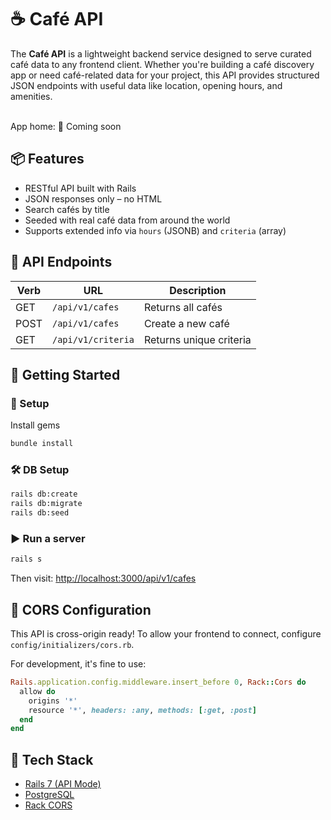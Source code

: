 # ☕ Café API

The **Café API** is a lightweight backend service designed to serve curated café data to any frontend client. Whether you're building a café discovery app or need café-related data for your project, this API provides structured JSON endpoints with useful data like location, opening hours, and amenities.


<br>
App home: 🚧 Coming soon

## 📦 Features

- RESTful API built with Rails
- JSON responses only – no HTML
- Search cafés by title
- Seeded with real café data from around the world
- Supports extended info via `hours` (JSONB) and `criteria` (array)

## 📁 API Endpoints

| Verb | URL               | Description            |
|------|-------------------|------------------------|
| GET  | `/api/v1/cafes`   | Returns all cafés      |
| POST | `/api/v1/cafes`   | Create a new café      |
| GET  | `/api/v1/criteria`| Returns unique criteria|

## 🚀 Getting Started

### 📌 Setup

Install gems
```bash
bundle install
```


### 🛠 DB Setup

```bash
rails db:create
rails db:migrate
rails db:seed
```

### ▶️ Run a server

```bash
rails s
```

Then visit: [http://localhost:3000/api/v1/cafes](http://localhost:3000/api/v1/cafes)

## 🔐 CORS Configuration

This API is cross-origin ready! To allow your frontend to connect, configure `config/initializers/cors.rb`.

For development, it's fine to use:

```ruby
Rails.application.config.middleware.insert_before 0, Rack::Cors do
  allow do
    origins '*'
    resource '*', headers: :any, methods: [:get, :post]
  end
end
```

## 🧰 Tech Stack

- [Rails 7 (API Mode)](https://guides.rubyonrails.org/api_app.html)
- [PostgreSQL](https://www.postgresql.org/)
- [Rack CORS](https://github.com/cyu/rack-cors)
